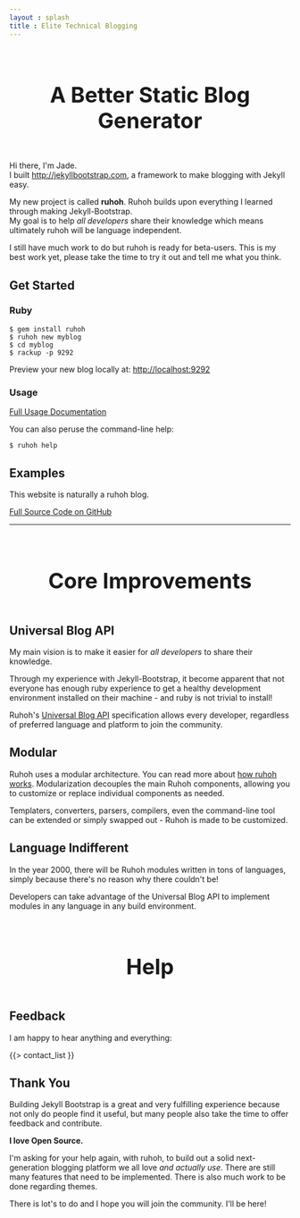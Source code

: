 ```yaml
---
layout : splash
title : Elite Technical Blogging
---
```


<style type="text/css">
  h1 {text-align:center; padding:24px; font-size:38px;}
</style>

# A Better Static Blog Generator

Hi there, I'm Jade.  
I built <http://jekyllbootstrap.com>, a framework to make blogging with Jekyll easy.

My new project is called **ruhoh**.
Ruhoh builds upon everything I learned through making Jekyll-Bootstrap.  
My goal is to help _all developers_ share their knowledge which means ultimately ruhoh will be language independent.

I still have much work to do but ruhoh is ready for beta-users.
This is my best work yet, please take the time to try it out and tell me what you think.

## Get Started

### Ruby

    $ gem install ruhoh
    $ ruhoh new myblog
    $ cd myblog
    $ rackup -p 9292

Preview your new blog locally at: <http://localhost:9292>

### Usage

[Full Usage Documentation](/usage)

You can also peruse the command-line help:

    $ ruhoh help


## Examples

This website is naturally a ruhoh blog. 

<a href="https://github.com/ruhoh/ruhoh.com" class="btn btn-info">Full Source Code on GitHub</a>

<hr style="border:0">

# Core Improvements

## Universal Blog API

My main vision is to make it easier for _all developers_ to share their knowledge.

Through my experience with Jekyll-Bootstrap, it become apparent that not everyone 
has enough ruby experience to get a healthy development environment installed on their machine - and ruby is not trivial to install!

Ruhoh's [Universal Blog API](/universal-blog-api) specification allows every developer, regardless of preferred language and platform to join the community.


## Modular

Ruhoh uses a modular architecture. You can read more about [how ruhoh works](/how-it-works).
Modularization decouples the main Ruhoh components, allowing you to customize or replace individual components as needed.

Templaters, converters, parsers, compilers, even the command-line tool can be extended or simply swapped out - Ruhoh is made to be customized.

## Language Indifferent

In the year 2000, there will be Ruhoh modules written in tons of languages, simply because there's no reason why there couldn't be!

Developers can take advantage of the Universal Blog API to implement modules in any language in any build environment.

# Help

## Feedback

I am happy to hear anything and everything:

{{> contact_list }}

## Thank You

Building Jekyll Bootstrap is a great and very fulfilling experience because not only do people find it useful,
but many people also take the time to offer feedback and contribute.

**I love Open Source.**

I'm asking for your help again, with ruhoh, to build out a solid next-generation blogging platform we all love _and actually use_.
There are still many features that need to be implemented. There is also much work to be done regarding themes.

There is lot's to do and I hope you will join the community. I'll be here!
